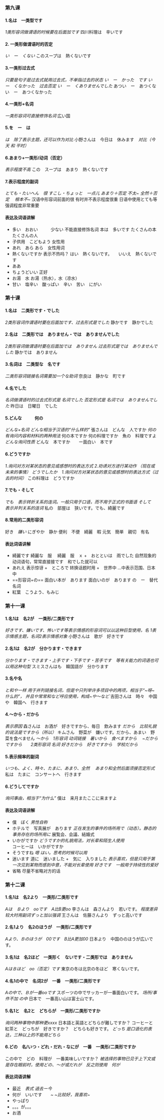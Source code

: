 ### 第九课
#### 1.名は　一类型です
*1类形容词做谓语的时候要在后面加です*
四川料理は　辛いです
#### 2. 一类形做谓语时的否定
*い　ー　くない*
このスープは　熱くないです
#### 3.一类形过去式
*只要是句子是过去式就用过去式，不单指过去的状态*
*い　ー　かった　です
い　ー　くなかった　过去否定
い　ー　くありませんでした*
あつい　ー　あつくない　ー　あつくなかった
#### 4.一类形+名词
*一类形容词可直接修饰名词*
広い国
#### 5.を　ー　は
*は　除了表示主题，还可以作为对比*
小野さんは　今日は　休みます　*对比（今天 和 平时）*
#### 6.あまり+一类形/动词（否定）
*表示程度不高*
この　スープは　あまり　熱くないです
#### 7.表示程度的副词
*とても・たいへん　很
すこし・ちょっと　一点儿
あまり＋否定    不太~
全然＋否定  　根本不~*
汉语中形容词前面的很 有时并不表示程度很重
日语中使用とても等 强调程度非常重要
#### 表达及词语讲解
+ 多い　おおい　　　少ない
不能直接修饰名词
本は　多いです
たくさんの本　　たくさんの人
+ 子供用　こどもよう
女性用
+ あれ　あら
あら　女性用词
+ 熱くないですか
表示不热吗？ はい　熱くないです。　　いいえ　熱くないです
+ ああ
+ ちょうどいい
正好
+ お湯　水
お湯（热水），水（凉水）
+ 甘い　塩辛い　酸っぱい　辛い　苦い　にがい
### 第十课
#### 1.名は　二类形です・でした
*2类形容词作谓语时要在后面加です、过去形式是でした*
静かです　静かでした
#### 2.名は　二类形では　ありません・では　ありませんでした
*2类形容词做谓语时要在后面加では　ありません
过去形式是では　ありませんでした*
静かでは　ありません
#### 3.名词は　二类型な　名です
*二类形容词链接名词需要加一个な助词*
奈良は　静かな　町です
#### 4.名でした
*名词做谓语时的过去式形式是 名词でした
否定形式是 名词では　ありませんでした*
昨日は　日曜日　でした
#### 5.どんな　　　何の
*どんな+名词
どんな相当于汉语的“什么样的”*
張さんは　どんな　人ですか
*何の　有询问内容和材料的两种用法*
何の本ですか
何の料理ですか　魚の　料理ですよ
*どんな询问性质*
どんな　本ですか　　ー面白い　本です
#### 6.どうですか
*1.询问对方对某状态的意见或感想时的表达方式
2.劝诱对方进行某动作 （现在或未来的事情）
どうでしたか　1.询问对方对某状态的意见或感想时的表达方式（过去的时间）*
この料理は　どうですか
#### 7.でも・そして
*でも　表示转折关系的连词。一般只用于口语，而不用于正式的书面语
そして　表示并列关系的连词*
私の　部屋は　狭いです。でも、綺麗です
#### 8.常用的二类形容词
好き　*嫌い* にぎやか　静か
便利　不便　綺麗　暇
元気　簡単　親切　有名
#### 表达词语讲解
+ 綺麗です
綺麗な　服　
綺麗　服　ｘ
+　おとといは　雨でした
自然现象的动词语句，常常直接接です　和でした就可以
+ あれえ
表示惊讶
+　ところで
转换话题时用
+　世界中
…中表示范围、日本中
 + ==形容词+の==
面白い本が　あります
面白いのが　あります
の　ー　替代名词
 + 紅葉　こうよう、もみじ
### 第十一课
#### 1.名1は　名2が　一类形/二类形です
*好きです、嫌いです、怖いです等表示情感的形容词可以以这种巨型使用，名
1表示情感主题，名词2表示情感对象*
小野さんは　歌が　好きです
#### 2.名1は　名2が　分かります・できます
*分かります・できます・上手です・下手です・苦手です　等有关能力的词语也可以用这种句型*
スミスさんはも　韓国語が　分かります
#### 3.名や名
*と和や一样 用于并列链接名词，但是や只列举许多项目中的两项，相当于“~呀~什么的”，
并且や常常和など呼应使用，构成~や～など*
吉田さんは　時々　中国や　韓国へ　行きます
#### 4.～から・だから
*表示原因*
森さんは　お酒が　好きですから、毎日　飲みます
*だから　比较礼貌的说法是ですから（所以）*
キムさん　野菜が　嫌いです。だから、あまい　野菜を食べません
*～から　1形容词 动词链接　暑いから　食べますから　
~だから　ですから　　2类形容词  名词    好きだから　好きですから　学校だから*
#### 5.表示频率的副词
*いつも、よく、時々、たまに、あまり、全然　
あまり和全然后面须接否定形式*
私は　たまに　コンサートへ　行きます
#### 6.どうしてですか
*询问事由，相当于“为什么”*
僕は　来月またここに来ますよ
#### 表达及词语讲解
+ 僕　ぼく
*男性自称*
+ ホテルで　写真展が　あります
*正在发生的事件的场所用で（动态）。静态的事务存在的场所用に*
展覧会、会議、結婚式
+ いかがですか
*どうですか的礼貌用法，对长辈和陌生人使用*  
コーヒーは　いかがですか
+ そうですね
*嗯 はい。思考的时候可以用*
+ 迷います
道に　迷いました
+　気に　入りました
*表示喜欢，但是只用于第一次见到某物而感到中意，不能对长辈使用
好きです　一般用于持续性的爱好*
+ 省略
尽量不省略对方的话
### 第十二课
#### 1.名1は　名2より　一类形/二类形です
*Aは　Ｂより　ooです　A比B更oo*
李さんは　森さんより　若いです。
*程度差异较大时用副词ずっと加以强调*
王さんは　佐藤さんより　ずっと高いです
#### 2.名1より　名2のほうが　一类形/二类形です
*Aより、Ｂのほうが　00です　B比A更加00*
日本より　中国ののほうが広いです。
#### 3.名1は　名2ほど　一类形く　ないです・二类形では　ありません
*AはＢほど　oo（否定）です*
東京の冬は北京の冬ほど　寒くないです。
#### 4.名1の中で　名词2が　一番　一类形/二类形です
*Aの中で、Ｂが一番ooです*
スポーツの中でサッカーが一番面白いです。
*场所/事件不加 の中*
日本で　一番高い山は富士山です。
#### 5.名1と　名2と　どちらが　一类形/二类形ですか
*询问两种事物中那种更xxxx*
日本語と英語とどちらが難しですか？
コーヒーと　紅茶と　どっちが　好きですか？　どちらも好きです。
*どっち 是口语化的表达，三种以上的不能用どちら*
#### 6.どの　名/いつ・どれ・だれ・なにが　一番　一类形/二类形ですか
この中で　どの　料理が　一番美味しいですか？
*被选择的事物已见于上下文或是存在眼前时，使用どの、～が或だれが　反之则使用　何が*
#### 表达词语讲解
+ 最近　*表式 過去ー今*
+ 何が　いいです　　*~ ~比较好，我喜欢~*
+ やっぱり  
+ 。。。が。。。
+ お酒
